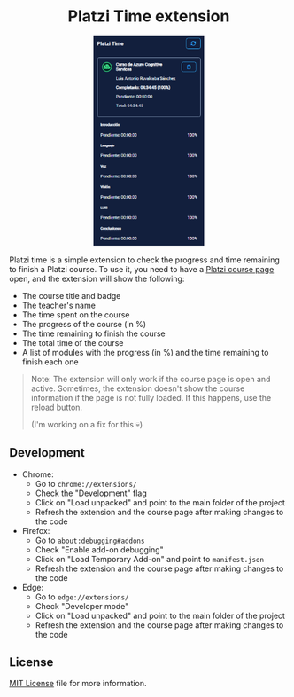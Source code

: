 <div align="center">
  <h1>Platzi Time extension</h1>
  <img src="./assets/public/platzitime.png" alt="Platzi Time" width="200"/>
</div>

Platzi time is a simple extension to check the progress and time remaining to finish a Platzi course. To use it, you need to have a [Platzi course page](https://platzi.com/cursos/programacion-basica/) open, and the extension will show the following:

- The course title and badge
- The teacher's name
- The time spent on the course
- The progress of the course (in %)
- The time remaining to finish the course
- The total time of the course
- A list of modules with the progress (in %) and the time remaining to finish each one

> Note: The extension will only work if the course page is open and active. Sometimes, the extension doesn't show the course information if the page is not fully loaded. If this happens, use the reload button.
> 
> (I'm working on a fix for this 💀)

## Development

- Chrome:
  - Go to `chrome://extensions/`
  - Check the "Development" flag
  - Click on "Load unpacked" and point to the main folder of the project
  - Refresh the extension and the course page after making changes to the code
- Firefox:
  - Go to `about:debugging#addons`
  - Check "Enable add-on debugging"
  - Click on "Load Temporary Add-on" and point to `manifest.json`
  - Refresh the extension and the course page after making changes to the code
- Edge:
  - Go to `edge://extensions/`
  - Check "Developer mode"
  - Click on "Load unpacked" and point to the main folder of the project
  - Refresh the extension and the course page after making changes to the code

## License

[MIT License](LICENSE) file for more information.